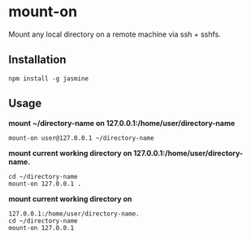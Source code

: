 mount-on
========

Mount any local directory on a remote machine via ssh + sshfs.

## Installation

`npm install -g jasmine`

## Usage

**mount ~/directory-name on 127.0.0.1:/home/user/directory-name**

```
mount-on user@127.0.0.1 ~/directory-name
```

**mount current working directory on 127.0.0.1:/home/user/directory-name.**

```
cd ~/directory-name
mount-on 127.0.0.1 .
```


**mount current working directory on**

```
127.0.0.1:/home/user/directory-name.
cd ~/directory-name
mount-on 127.0.0.1
```

